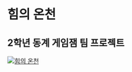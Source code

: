 # 힘의 온천
## 2학년 동계 게임잼 팀 프로젝트

[![힘의 온천](https://github.com/BA-GDD/2023_Winter_GameJam/assets/98874697/bb2fa397-35d2-4153-bc09-7fb170d54c2d)](https://drive.google.com/file/d/14jD_2x7V3u78FqUdMzWiWc4rGHJJ3Imd/view)

